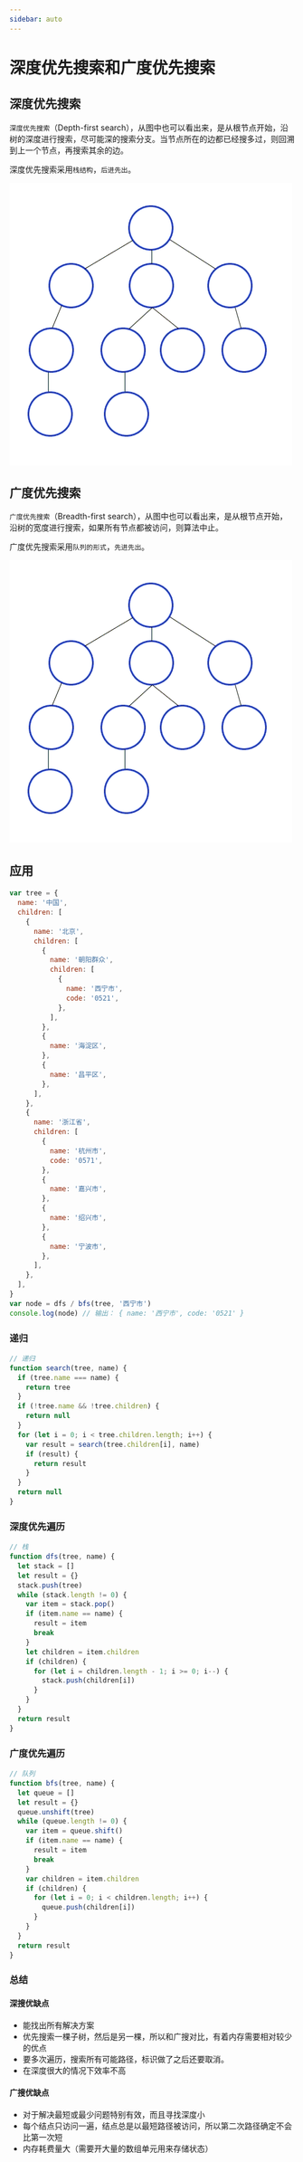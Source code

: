 ```yaml
---
sidebar: auto
---
```


# 深度优先搜索和广度优先搜索

## 深度优先搜索

`深度优先搜索`（Depth-first search），从图中也可以看出来，是从根节点开始，沿树的深度进行搜索，尽可能深的搜索分支。当节点所在的边都已经搜多过，则回溯到上一个节点，再搜索其余的边。

深度优先搜索采用`栈结构`，`后进先出`。

![dfs](./images/dfs.gif)

## 广度优先搜索

`广度优先搜索`（Breadth-first search），从图中也可以看出来，是从根节点开始，沿树的宽度进行搜索，如果所有节点都被访问，则算法中止。

广度优先搜索采用`队列的形式`，`先进先出`。

![bfs](./images/bfs.gif)

## 应用

```js
var tree = {
  name: '中国',
  children: [
    {
      name: '北京',
      children: [
        {
          name: '朝阳群众',
          children: [
            {
              name: '西宁市',
              code: '0521',
            },
          ],
        },
        {
          name: '海淀区',
        },
        {
          name: '昌平区',
        },
      ],
    },
    {
      name: '浙江省',
      children: [
        {
          name: '杭州市',
          code: '0571',
        },
        {
          name: '嘉兴市',
        },
        {
          name: '绍兴市',
        },
        {
          name: '宁波市',
        },
      ],
    },
  ],
}
var node = dfs / bfs(tree, '西宁市')
console.log(node) // 输出： { name: '西宁市', code: '0521' }
```

### 递归

```js
// 递归
function search(tree, name) {
  if (tree.name === name) {
    return tree
  }
  if (!tree.name && !tree.children) {
    return null
  }
  for (let i = 0; i < tree.children.length; i++) {
    var result = search(tree.children[i], name)
    if (result) {
      return result
    }
  }
  return null
}
```

### 深度优先遍历

```js
// 栈
function dfs(tree, name) {
  let stack = []
  let result = {}
  stack.push(tree)
  while (stack.length != 0) {
    var item = stack.pop()
    if (item.name == name) {
      result = item
      break
    }
    let children = item.children
    if (children) {
      for (let i = children.length - 1; i >= 0; i--) {
        stack.push(children[i])
      }
    }
  }
  return result
}
```

### 广度优先遍历

```js
// 队列
function bfs(tree, name) {
  let queue = []
  let result = {}
  queue.unshift(tree)
  while (queue.length != 0) {
    var item = queue.shift()
    if (item.name == name) {
      result = item
      break
    }
    var children = item.children
    if (children) {
      for (let i = 0; i < children.length; i++) {
        queue.push(children[i])
      }
    }
  }
  return result
}
```

### 总结

#### 深搜优缺点

- 能找出所有解决方案
- 优先搜索一棵子树，然后是另一棵，所以和广搜对比，有着内存需要相对较少的优点
- 要多次遍历，搜索所有可能路径，标识做了之后还要取消。
- 在深度很大的情况下效率不高

#### 广搜优缺点

- 对于解决最短或最少问题特别有效，而且寻找深度小
- 每个结点只访问一遍，结点总是以最短路径被访问，所以第二次路径确定不会比第一次短
- 内存耗费量大（需要开大量的数组单元用来存储状态）
